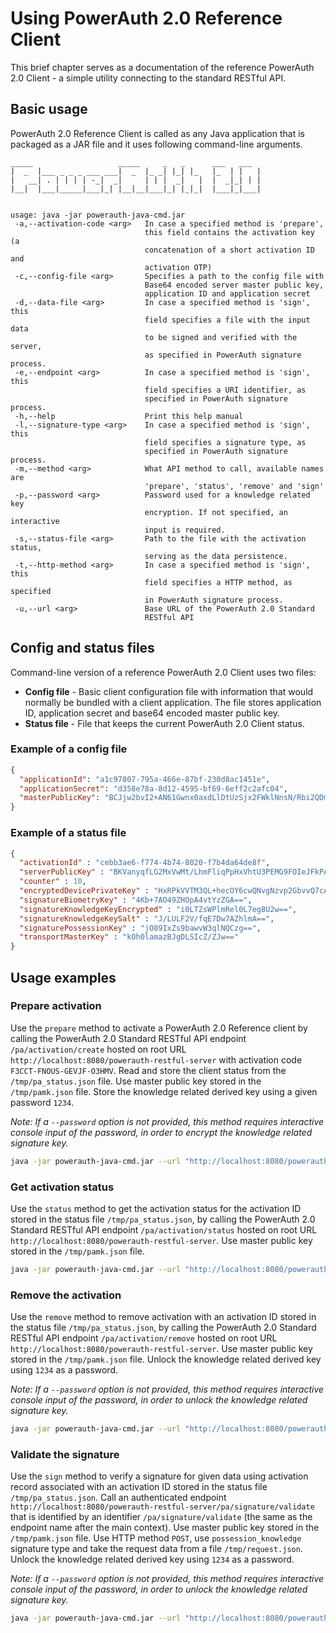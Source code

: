 # Using PowerAuth 2.0 Reference Client

This brief chapter serves as a documentation of the reference PowerAuth 2.0 Client - a simple utility connecting to the standard RESTful API.

## Basic usage

PowerAuth 2.0 Reference Client is called as any Java application that is packaged as a JAR file and it uses following command-line arguments.

```
_____                   _____     _   _      ___   ___
|  _  |___ _ _ _ ___ ___|  _  |_ _| |_| |_   |_  | |   |
|   __| . | | | | -_|  _|     | | |  _|   |  |  _|_| | |
|__|  |___|_____|___|_| |__|__|___|_| |_|_|  |___|_|___|


usage: java -jar powerauth-java-cmd.jar
 -a,--activation-code <arg>   In case a specified method is 'prepare',
                              this field contains the activation key (a
                              concatenation of a short activation ID and
                              activation OTP)
 -c,--config-file <arg>       Specifies a path to the config file with
                              Base64 encoded server master public key,
                              application ID and application secret
 -d,--data-file <arg>         In case a specified method is 'sign', this
                              field specifies a file with the input data
                              to be signed and verified with the server,
                              as specified in PowerAuth signature process.
 -e,--endpoint <arg>          In case a specified method is 'sign', this
                              field specifies a URI identifier, as
                              specified in PowerAuth signature process.
 -h,--help                    Print this help manual
 -l,--signature-type <arg>    In case a specified method is 'sign', this
                              field specifies a signature type, as
                              specified in PowerAuth signature process.
 -m,--method <arg>            What API method to call, available names are
                              'prepare', 'status', 'remove' and 'sign'
 -p,--password <arg>          Password used for a knowledge related key
                              encryption. If not specified, an interactive
                              input is required.
 -s,--status-file <arg>       Path to the file with the activation status,
                              serving as the data persistence.
 -t,--http-method <arg>       In case a specified method is 'sign', this
                              field specifies a HTTP method, as specified
                              in PowerAuth signature process.
 -u,--url <arg>               Base URL of the PowerAuth 2.0 Standard
                              RESTful API
```
## Config and status files

Command-line version of a reference PowerAuth 2.0 Client uses two files:

- **Config file** - Basic client configuration file with information that would normally be bundled with a client application. The file stores application ID, application secret and base64 encoded master public key.
- **Status file** - File that keeps the current PowerAuth 2.0 Client status.

### Example of a config file

```json
{
  "applicationId": "a1c97807-795a-466e-87bf-230d8ac1451e",
  "applicationSecret": "d358e78a-8d12-4595-bf69-6eff2c2afc04",
  "masterPublicKey": "BCJjw2bvI2+AN61Gwnx0axdLlDtUzSjx2FWklNnsN/Rbi2QDm7oIrCnMrz0s4RgE18KQC2gukK/bCzkDY+bR9bk="
}
```

### Example of a status file

```json
{
  "activationId" : "cebb3ae6-f774-4b74-8020-f7b4da64de8f",
  "serverPublicKey" : "BKVanyqfLG2MxVwMt/LhmFliqPpHxVhtU3PEMG9FOIeJFkPAQjHpije029//S+bOprC4j6a8DMukxfoYkCFfLjU=",
  "counter" : 10,
  "encryptedDevicePrivateKey" : "HxRPkVVTM3QL+hecOY6cwQNvgNzvp2GbvvQ7cAOUXxzAk1dDaZVh1hd+2k18ZHn2",
  "signatureBiometryKey" : "4Kb+7AO49ZHOpA4vtYzZGA==",
  "signatureKnowledgeKeyEncrypted" : "i0LTZsWPlmRel0L7eg8U2w==",
  "signatureKnowledgeKeySalt" : "J/LULF2V/fqE7Dw7AZhlmA==",
  "signaturePossessionKey" : "jO89IxZs9bawvW3qlNQCzg==",
  "transportMasterKey" : "kOh0lamazBJgDLSIcZ/ZJw=="
}
```

## Usage examples

### Prepare activation

Use the `prepare` method to activate a PowerAuth 2.0 Reference client by calling the PowerAuth 2.0 Standard RESTful API endpoint `/pa/activation/create` hosted on root URL `http://localhost:8080/powerauth-restful-server` with activation code `F3CCT-FNOUS-GEVJF-O3HMV`. Read and store the client status from the `/tmp/pa_status.json` file. Use master public key stored in the `/tmp/pamk.json` file. Store the knowledge related derived key using a given password `1234`.

_Note: If a `--password` option is not provided, this method requires interactive console input of the password, in order to encrypt the knowledge related signature key._

```bash
java -jar powerauth-java-cmd.jar --url "http://localhost:8080/powerauth-restful-server" --status-file "/tmp/pa_status.json" --config-file "/tmp/pamk.json" --method "prepare" --password "1234" --activation-code "F3CCT-FNOUS-GEVJF-O3HMV"
```

### Get activation status

Use the `status` method to get the activation status for the activation ID stored in the status file `/tmp/pa_status.json`, by calling the PowerAuth 2.0 Standard RESTful API endpoint `/pa/activation/status` hosted on root URL `http://localhost:8080/powerauth-restful-server`. Use master public key stored in the `/tmp/pamk.json` file.

```bash
java -jar powerauth-java-cmd.jar --url "http://localhost:8080/powerauth-restful-server" --status-file "/tmp/pa_status.json" --config-file "/tmp/pamk.json" --method "status"
```

### Remove the activation

Use the `remove` method to remove activation with an activation ID stored in the status file `/tmp/pa_status.json`, by calling the PowerAuth 2.0 Standard RESTful API endpoint `/pa/activation/remove` hosted on root URL `http://localhost:8080/powerauth-restful-server`. Use master public key stored in the `/tmp/pamk.json` file. Unlock the knowledge related derived key using `1234` as a password.

_Note: If a `--password` option is not provided, this method requires interactive console input of the password, in order to unlock the knowledge related signature key._

```bash
java -jar powerauth-java-cmd.jar --url "http://localhost:8080/powerauth-restful-server" --status-file "/tmp/pa_status.json" --config-file "/tmp/pamk.json" --method "remove" --password "1234"
```

### Validate the signature

Use the `sign` method to verify a signature for given data using activation record associated with an activation ID stored in the status file `/tmp/pa_status.json`. Call an authenticated endpoint `http://localhost:8080/powerauth-restful-server/pa/signature/validate` that is identified by an identifier `/pa/signature/validate` (the same as the endpoint name after the main context). Use master public key stored in the `/tmp/pamk.json` file. Use HTTP method `POST`, use `possession_knowledge` signature type and take the request data from a file `/tmp/request.json`. Unlock the knowledge related derived key using `1234` as a password.

_Note: If a `--password` option is not provided, this method requires interactive console input of the password, in order to unlock the knowledge related signature key._

```bash
java -jar powerauth-java-cmd.jar --url "http://localhost:8080/powerauth-restful-server/pa/signature/validate" --status-file "/Users/petrdvorak/pa_status.json" --config-file "/Users/petrdvorak/pamk.json" --method "sign" --http-method "POST"  --endpoint "/pa/signature/validate" --signature-type "possession_knowledge" --data-file "/tmp/request.json"
```
